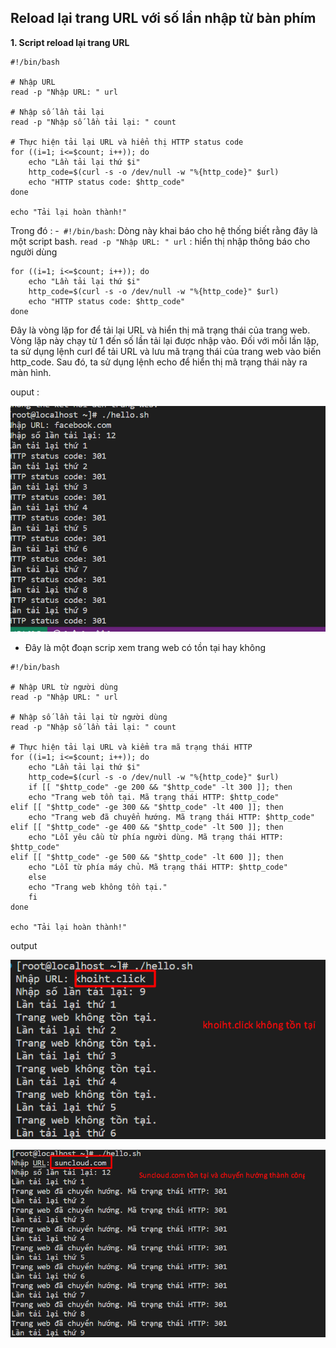 ## Reload lại trang URL với số lần nhập từ bàn phím
**1. Script reload lại trang URL**
```
#!/bin/bash

# Nhập URL 
read -p "Nhập URL: " url

# Nhập số lần tải lại 
read -p "Nhập số lần tải lại: " count

# Thực hiện tải lại URL và hiển thị HTTP status code
for ((i=1; i<=$count; i++)); do
    echo "Lần tải lại thứ $i"
    http_code=$(curl -s -o /dev/null -w "%{http_code}" $url)
    echo "HTTP status code: $http_code"
done

echo "Tải lại hoàn thành!"
```

Trong đó : 
-` #!/bin/bash`: Dòng này khai báo cho hệ thống biết rằng đây là một script bash.
`read -p "Nhập URL: " url` : hiển thị nhập thông báo cho người dùng 
```
for ((i=1; i<=$count; i++)); do
    echo "Lần tải lại thứ $i"
    http_code=$(curl -s -o /dev/null -w "%{http_code}" $url)
    echo "HTTP status code: $http_code"
done
```
Đây là vòng lặp for để tải lại URL và hiển thị mã trạng thái của trang web. Vòng lặp này chạy từ 1 đến số lần tải lại được nhập vào. Đối với mỗi lần lặp, ta sử dụng lệnh curl để tải URL và lưu mã trạng thái của trang web vào biến http_code. Sau đó, ta sử dụng lệnh echo để hiển thị mã trạng thái này ra màn hình.

ouput : 

![Alt text](image-1.png)



- Đây là một đoạn scrip xem trang web có tồn tại hay không

```
#!/bin/bash

# Nhập URL từ người dùng
read -p "Nhập URL: " url

# Nhập số lần tải lại từ người dùng
read -p "Nhập số lần tải lại: " count

# Thực hiện tải lại URL và kiểm tra mã trạng thái HTTP
for ((i=1; i<=$count; i++)); do
    echo "Lần tải lại thứ $i"
    http_code=$(curl -s -o /dev/null -w "%{http_code}" $url)
    if [[ "$http_code" -ge 200 && "$http_code" -lt 300 ]]; then
    echo "Trang web tồn tại. Mã trạng thái HTTP: $http_code"
elif [[ "$http_code" -ge 300 && "$http_code" -lt 400 ]]; then
    echo "Trang web đã chuyển hướng. Mã trạng thái HTTP: $http_code"
elif [[ "$http_code" -ge 400 && "$http_code" -lt 500 ]]; then
    echo "Lỗi yêu cầu từ phía người dùng. Mã trạng thái HTTP: $http_code"
elif [[ "$http_code" -ge 500 && "$http_code" -lt 600 ]]; then
    echo "Lỗi từ phía máy chủ. Mã trạng thái HTTP: $http_code"
    else
    echo "Trang web không tồn tại."
    fi
done

echo "Tải lại hoàn thành!"
```

output


![Alt text](image-2.png)


![Alt text](image-3.png)

